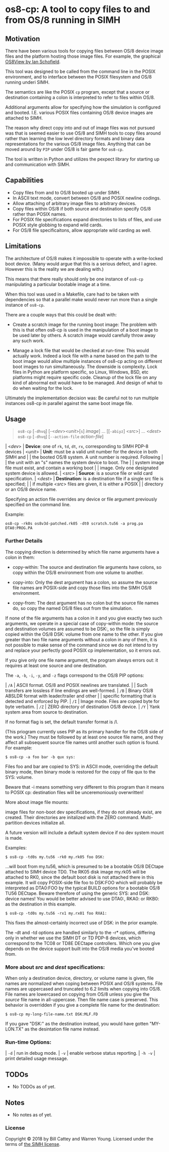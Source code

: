 # os8-cp: A tool to copy files to and from OS/8 running in SIMH

## Motivation

There have been various tools for copying files between OS/8
device image files and the platform hosting those image files.
For example, the graphical [OS8View by Ian Schofield][os8view-forum].

This tool was designed to be called from the command line in the POSIX
environment, and to interface between the POSIX filesystem and OS/8
running underi SIMH.

The semantics are like the POSIX `cp` program, except that a source or
destination containing a colon is interpreted to refer to files within
OS/8.

Additional arguments allow for specifying how the simulation is configured
and booted. I.E. various POSIX files containing OS/8 device images are
attached to SIMH.

The reason why direct copy into and out of image files was not pursued
was that is seemed easier to use OS/8 and SIMH tools to copy files around
rather than learning the low level directory formats and binary data
representations for the various OS/8 image files.  Anything that can
be moved around by `PIP` under OS/8 is fair game for `os8-cp`.

The tool is written in Python and utilizes the pexpect library for
starting up and communication with SIMH.

## Capabilities

* Copy files from and to OS/8 booted up under SIMH.
* In ASCII text mode, convert between OS/8 and POSIX newline codings.
* Allow attaching of arbitrary image files to arbitrary devices.
* Copy files within OS/8 if both source and destination specify OS/8 rather than POSIX names.
* For POSIX file specifications expand directories to lists of files, and use POSIX
style globbing to expand wild cards.
* For OS/8 file specificaitons, allow appropriate wild carding as well.

## Limitations

The architecture of OS/8 makes it impossible to operate with a write-locked
boot device.  (Many would argue that this is a serious defect, and I agree.
However this is the reality we are dealing with.)

This means that there really should only be one instance of `os8-cp`
manipulating a particular bootable image at a time.

When this tool was used in a Makefile, care had to be taken with dependencies
so that a parallel make would never run more than a single instance of
`os8-cp`.

There are a couple ways that this could be dealt with:

* Create a scratch image for the running boot image:  The problem with this
is that often os8-cp is used in the manipulation of a boot image to be used
later by others.  A scratch image would carefully throw away any such work.

* Manage a lock file that would be checked at run-time: This would actually work.
Indeed a lock file with a name based on the path to the boot image would allow
multiple instances of os8-cp acting on different boot images to run simultaneously.
The downside is complexity.  Lock files in Python are platform specific, so
Linux, Windows, BSD, etc platforms might require specific code.  Cleanup of
the lock file on any kind of abnormal exit would have to be managed.  And
design of what to do when waiting for the lock.

Ultimately the implementation decision was:  Be careful not to run
multiple instances os8-cp in parallel against the same boot image file.

## Usage

> `os8-cp` [`-dhvq`] [-<_dev_><_unit_>[`s`] _image_] ... [[`-abiyz`] <_src_>] ... <_dest_>
> `os8-cp` [`-dhvq`] [`--action-file` _action-file_]

| <_dev_>   | **Device**: one of `rk`, `td`, `dt`, `rx`, corresponding to SIMH PDP-8 devices
| <_unit_>  | **Unit**: must be a valid unit number for the device in both SIMH and
|           | the booted OS/8 system. A unit number is required.  Following
|           | the unit with an "s" names the system device to boot.  The
|           | system image file must exist, and contain a working boot
|           | image.  Only one designated system device is allowed.
| <_src_>   | **Source**: is a source file or wild card specification.
| <_dest_>  | **Destination**: is a destination file if a single src file is specified;
|           | if multiple <_src_> files are given, it is either a POSIX
|           | directory or an OS/8 device name.

 Specifying an action file overrides any device or file argument
 previously specified on the command line.

 Example:
 
    os8-cp -rk0s os8v3d-patched.rk05 -dt0 scratch.tu56 -a prog.pa DTA0:PROG.PA 

### Further Details

The copying direction is determined by which file name arguments have a colon in them:

* copy-within: The source and destination file arguments have
colons, so copy within the OS/8 environment from one volume to
another.

* copy-into: Only the dest argument has a colon, so assume the
source file names are POSIX-side and copy those files into the
SIMH OS/8 environment.

* copy-from: The dest argument has no colon but the source file
names do, so copy the named OS/8 files out from the simulation.

If none of the file arguments has a colon in it and you give exactly
two such arguments, we operate in a special case of copy-within
mode: the source and destination volumes are assumed to be DSK:, so
the file is simply copied within the OS/8 DSK: volume from one name
to the other.  If you give greater than two file name arguments
without a colon in any of them, it is not possible to make sense of
the command since we do not intend to try and replace your perfectly
good POSIX cp implementation, so it errors out.

If you give only one file name argument, the program always errors
out: it requires at least one source and one destination.

The `-a`, `-b`, `-i`, `-y`, and `-z` flags correspond to the OS/8 PIP options:

| `/A` | ASCII format.  OS/8 and POSIX newlines are translated.
|     | Such transfers are lossless if line endings are  well-formed.
| `/B` | Binary OS/8 ABSLDR format with leader/trailer and other
|      | specific formatting that is detected and enforced by PIP.
| `/I` | Image mode.  Files are copied byte for byte verbatim.
| `/Z` | ZERO directory of destination OS/8 device.
| `/Y` | Yank system area from source to destination.

If no format flag is set, the default transfer format is /I.

(This priogram currently uses PIP as its primary handler for the
OS/8 side of the work.)  They must be followed by at least one source
file name, and they affect all subsequent source file names until
another such option is found.  For example:

    $ os8-cp -a foo bar -b qux sys:

Files foo and bar are copied to SYS: in ASCII mode, overriding the
default binary mode, then binary mode is restored for the copy of
file qux to the SYS: volume.

Beware that -i means something very different to this program than
it means to POSIX cp: destination files will be unceremoniously
overwritten!

More about image file mounts:

image files for non-boot dev specifications, if they do not
already exist, are created. Their directories are initalized
with the ZERO command. Multi-partition devices initialize all.

A future version will include a default system device if
no dev system mount is made.

Examples:

    $ os8-cp -td0s my.tu56 -rk0 my.rk05 foo DSK:

...will boot from my.tu56, which is presumed to be a bootable OS/8
DECtape attached to SIMH device TD0.  The RK05 disk image my.rk05
will be attached to RK0, since the default boot disk is not attached
there in this example.  It will copy POSIX-side file foo to DSK:FOO
which will probably be interpreted as DTA0:FOO by the typical BUILD
options for a bootable OS/8 TU56 DECtape.  Beware therefore of using
the generic SYS: and DSK: device names!  You would be better advised
to use DTA0:, RKA0: or RKB0: as the destination in this example.

    $ os8-cp -td0s my.tu56 -rx1 my.rx01 foo RXA1:

This fixes the almost-certainly incorrect use of DSK: in the prior 
example.

The -dt and -td options are handled similarly to the -r* options,
differing only in whether we use the SIMH DT or TD PDP-8 devices,
which correspond to the TC08 or TD8E DECtape controllers.  Which one
you give depends on the device support built into the OS/8 media
you've booted from.

### More about _src_ and _dest_ specifications:

When only a destination device, directory, or volume name is given,
file names are normalized when coping between POSIX and OS/8
systems.  File names are uppercased and truncated to 6.2 limits when
copying into OS/8.  File names are lowercased on copying from OS/8
unless you give the *source* file name in all-uppercase.
Then file name case is preserved.  This behavior is overridden
if you give a complete file name for the destination:

    $ os8-cp my-long-file-name.txt DSK:MLF.FD

If you gave "DSK:" as the destination instead, you would have gotten
"MY-LON.TX" as the desintation file name instead.

### Run-time Options:

| `-d`    | run in debug mode.
| `-v`    | enable verbose status reporting.
| `-h -v` | print detailed usage message.


[os8view-forum]: http://groups.google.com/forum/#!topic/pidp-8/1hojqAATum4

## TODOs

* No TODOs as of yet.

## Notes

* No notes as of yet.

### <a id="license"></a>License

Copyright © 2018 by Bill Cattey and Warren Young. Licensed under the
terms of [the SIMH license][sl].

[sl]: https://tangentsoft.com/pidp8i/doc/trunk/SIMH-LICENSE.md
